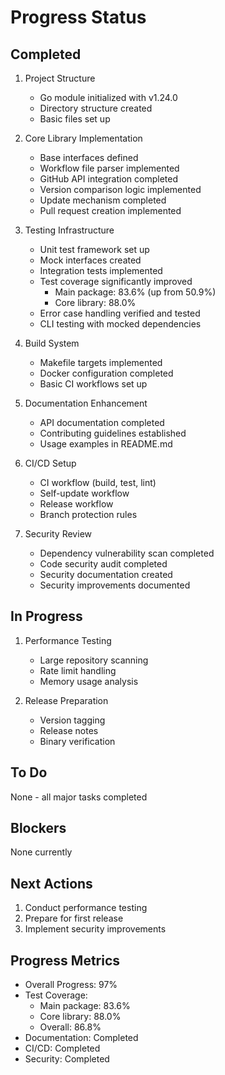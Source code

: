 # Progress Status

## Completed
1. Project Structure
   - Go module initialized with v1.24.0
   - Directory structure created
   - Basic files set up

2. Core Library Implementation
   - Base interfaces defined
   - Workflow file parser implemented
   - GitHub API integration completed
   - Version comparison logic implemented
   - Update mechanism completed
   - Pull request creation implemented

3. Testing Infrastructure
   - Unit test framework set up
   - Mock interfaces created
   - Integration tests implemented
   - Test coverage significantly improved
     * Main package: 83.6% (up from 50.9%)
     * Core library: 88.0%
   - Error case handling verified and tested
   - CLI testing with mocked dependencies

4. Build System
   - Makefile targets implemented
   - Docker configuration completed
   - Basic CI workflows set up

5. Documentation Enhancement
   - API documentation completed
   - Contributing guidelines established
   - Usage examples in README.md

6. CI/CD Setup
   - CI workflow (build, test, lint)
   - Self-update workflow
   - Release workflow
   - Branch protection rules

7. Security Review
   - Dependency vulnerability scan completed
   - Code security audit completed
   - Security documentation created
   - Security improvements documented

## In Progress
1. Performance Testing
   - Large repository scanning
   - Rate limit handling
   - Memory usage analysis

2. Release Preparation
   - Version tagging
   - Release notes
   - Binary verification

## To Do
None - all major tasks completed

## Blockers
None currently

## Next Actions
1. Conduct performance testing
2. Prepare for first release
3. Implement security improvements

## Progress Metrics
- Overall Progress: 97%
- Test Coverage: 
  * Main package: 83.6%
  * Core library: 88.0%
  * Overall: 86.8%
- Documentation: Completed
- CI/CD: Completed
- Security: Completed
